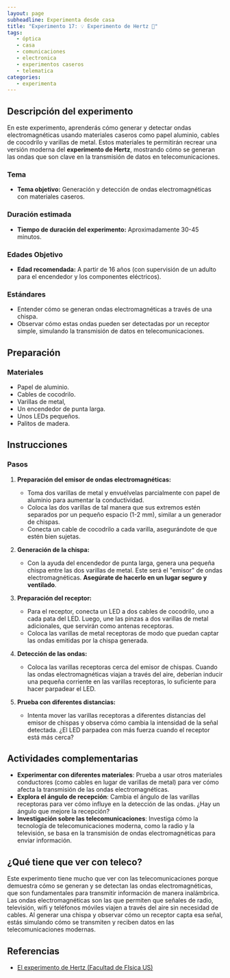 ```yaml
---
layout: page  
subheadline: Experimenta desde casa  
title: "Experimento 17: 💡 Experimento de Hertz 🔴"  
tags:  
   - óptica  
   - casa
   - comunicaciones
   - electronica
   - experimentos caseros  
   - telematica  
categories:  
   - experimenta  
---
```

## Descripción del experimento

En este experimento, aprenderás cómo generar y detectar ondas electromagnéticas usando materiales caseros como papel aluminio, cables de cocodrilo y varillas de metal. Estos materiales te permitirán recrear una versión moderna del **experimento de Hertz**, mostrando cómo se generan las ondas que son clave en la transmisión de datos en telecomunicaciones.

### Tema

- **Tema objetivo:** Generación y detección de ondas electromagnéticas con materiales caseros.

### Duración estimada

- **Tiempo de duración del experimento:** Aproximadamente 30-45 minutos.

### Edades Objetivo

- **Edad recomendada:** A partir de 16 años (con supervisión de un adulto para el encendedor y los componentes eléctricos).

### Estándares

- Entender cómo se generan ondas electromagnéticas a través de una chispa.
- Observar cómo estas ondas pueden ser detectadas por un receptor simple, simulando la transmisión de datos en telecomunicaciones.



## Preparación

### Materiales

- Papel de aluminio.
- Cables de cocodrilo.
- Varillas de metal,
- Un encendedor de punta larga.
- Unos LEDs pequeños.
- Palitos de madera.

## Instrucciones

### Pasos

1. **Preparación del emisor de ondas electromagnéticas:**
   - Toma dos varillas de metal y envuélvelas parcialmente con papel de aluminio para aumentar la conductividad.
   - Coloca las dos varillas de tal manera que sus extremos estén separados por un pequeño espacio (1-2 mm), similar a un generador de chispas.
   - Conecta un cable de cocodrilo a cada varilla, asegurándote de que estén bien sujetas.

2. **Generación de la chispa:**
   - Con la ayuda del encendedor de punta larga, genera una pequeña chispa entre las dos varillas de metal. Este será el "emisor" de ondas electromagnéticas. **Asegúrate de hacerlo en un lugar seguro y ventilado**.

3. **Preparación del receptor:**
   - Para el receptor, conecta un LED a dos cables de cocodrilo, uno a cada pata del LED. Luego, une las pinzas a dos varillas de metal adicionales, que servirán como antenas receptoras.
   - Coloca las varillas de metal receptoras de modo que puedan captar las ondas emitidas por la chispa generada.

4. **Detección de las ondas:**
   - Coloca las varillas receptoras cerca del emisor de chispas. Cuando las ondas electromagnéticas viajan a través del aire, deberían inducir una pequeña corriente en las varillas receptoras, lo suficiente para hacer parpadear el LED.

5. **Prueba con diferentes distancias:**
   - Intenta mover las varillas receptoras a diferentes distancias del emisor de chispas y observa cómo cambia la intensidad de la señal detectada. ¿El LED parpadea con más fuerza cuando el receptor está más cerca?


## Actividades complementarias

- **Experimentar con diferentes materiales**: Prueba a usar otros materiales conductores (como cables en lugar de varillas de metal) para ver cómo afecta la transmisión de las ondas electromagnéticas.
- **Explora el ángulo de recepción**: Cambia el ángulo de las varillas receptoras para ver cómo influye en la detección de las ondas. ¿Hay un ángulo que mejore la recepción?
- **Investigación sobre las telecomunicaciones**: Investiga cómo la tecnología de telecomunicaciones moderna, como la radio y la televisión, se basa en la transmisión de ondas electromagnéticas para enviar información.


## ¿Qué tiene que ver con teleco?
Este experimento tiene mucho que ver con las telecomunicaciones porque demuestra cómo se generan y se detectan las ondas electromagnéticas, que son fundamentales para transmitir información de manera inalámbrica. Las ondas electromagnéticas son las que permiten que señales de radio, televisión, wifi y teléfonos móviles viajen a través del aire sin necesidad de cables. Al generar una chispa y observar cómo un receptor capta esa señal, estás simulando cómo se transmiten y reciben datos en las telecomunicaciones modernas.

## Referencias
- [El experimento de Hertz (Facultad de FIsica US)](https://www.youtube.com/watch?v=8IqpExHu0Kg)